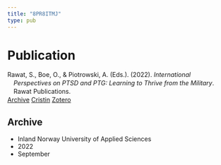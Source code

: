 ```yaml
---
title: "8PR8ITMJ"
type: pub
---
```

<h1>Publication</h1>
<article id="csl-bib-container-8PR8ITMJ" class="csl-bib-container">
  <div class="csl-bib-body" style="line-height: 1.35; padding-left: 1em; text-indent:-1em;">
  <div class="csl-entry">Rawat, S., Boe, O., &amp; Piotrowski, A. (Eds.). (2022). <i>International Perspectives on PTSD and PTG: Learning to Thrive from the Military</i>. Rawat Publications.</div>
</div>
  <div class="csl-bib-buttons">
    <a href="#taxonomy-article-8PR8ITMJ" class="csl-bib-button">Archive</a>
    <a href alt="Cristin URL" class="csl-bib-button">Cristin</a>
    <a href alt="Zotero URL" class="csl-bib-button">Zotero</a>
  </div>
  <div id="csl-bib-meta-container-8PR8ITMJ"></div>
</article>
<div id="csl-bib-meta-8PR8ITMJ" class="csl-bib-meta">
  <article id="taxonomy-article-8PR8ITMJ" class="taxonomy-article">
    <h1>Archive</h1>
    <ul>
      <li>Inland Norway University of Applied Sciences</li>
      <li>2022</li>
      <li>September</li>
    </ul>
  </article>
</div>
